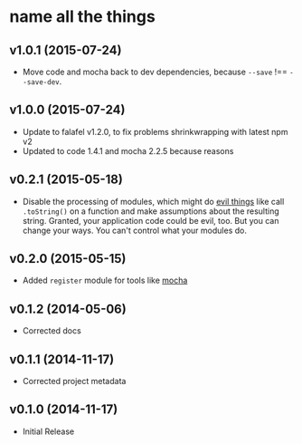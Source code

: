 # name all the things

## v1.0.1 (2015-07-24)

 * Move code and mocha back to dev dependencies, because
   `--save` !== `--save-dev`.

## v1.0.0 (2015-07-24)

 * Update to falafel v1.2.0, to fix problems shrinkwrapping with latest npm v2
 * Updated to code 1.4.1 and mocha 2.2.5 because reasons

## v0.2.1 (2015-05-18)

 * Disable the processing of modules, which might do [evil things][] like call
   `.toString()` on a function and make assumptions about the resulting string.
   Granted, your application code could be evil, too. But you can change your
   ways. You can't control what your modules do.

 [evil things]: https://github.com/newrelic/node-newrelic/blob/17db4f34f14fc98af2df89cc4113b65a29e15879/lib/instrumentation/connect.js#L119-L126

## v0.2.0 (2015-05-15)

 * Added `register` module for tools like [mocha](http://mochajs.org/#require-option)

## v0.1.2 (2014-05-06)

 * Corrected docs

## v0.1.1 (2014-11-17)

 * Corrected project metadata

## v0.1.0 (2014-11-17)

 * Initial Release
